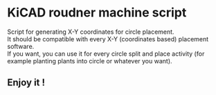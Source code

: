 # KiCAD roudner machine script
Script for generating X-Y coordinates for circle placement.\
It should be compatible with every X-Y (coordinates based) placement software.\
If you want, you can use it for every circle split and place activity (for example planting plants into circle or whatever you want).

## Enjoy it !
